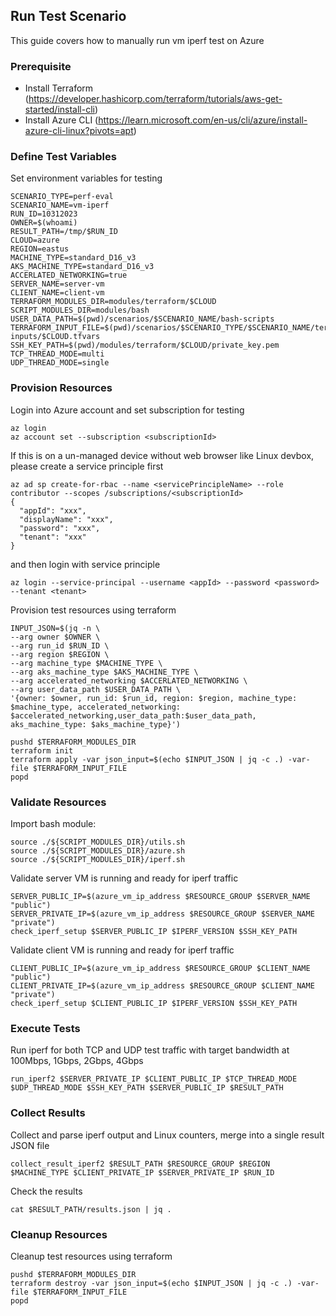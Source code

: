 ## Run Test Scenario

This guide covers how to manually run vm iperf test on Azure

### Prerequisite
* Install Terraform (https://developer.hashicorp.com/terraform/tutorials/aws-get-started/install-cli)
* Install Azure CLI (https://learn.microsoft.com/en-us/cli/azure/install-azure-cli-linux?pivots=apt)

### Define Test Variables
Set environment variables for testing
```
SCENARIO_TYPE=perf-eval
SCENARIO_NAME=vm-iperf
RUN_ID=10312023
OWNER=$(whoami)
RESULT_PATH=/tmp/$RUN_ID
CLOUD=azure
REGION=eastus
MACHINE_TYPE=standard_D16_v3
AKS_MACHINE_TYPE=standard_D16_v3
ACCERLATED_NETWORKING=true
SERVER_NAME=server-vm
CLIENT_NAME=client-vm
TERRAFORM_MODULES_DIR=modules/terraform/$CLOUD
SCRIPT_MODULES_DIR=modules/bash
USER_DATA_PATH=$(pwd)/scenarios/$SCENARIO_NAME/bash-scripts
TERRAFORM_INPUT_FILE=$(pwd)/scenarios/$SCENARIO_TYPE/$SCENARIO_NAME/terraform-inputs/$CLOUD.tfvars
SSH_KEY_PATH=$(pwd)/modules/terraform/$CLOUD/private_key.pem
TCP_THREAD_MODE=multi
UDP_THREAD_MODE=single
```

### Provision Resources

Login into Azure account and set subscription for testing
```
az login
az account set --subscription <subscriptionId>
```

If this is on a un-managed device without web browser like Linux devbox, please create a service principle first
```
az ad sp create-for-rbac --name <servicePrincipleName> --role contributor --scopes /subscriptions/<subscriptionId>
{
  "appId": "xxx",
  "displayName": "xxx",
  "password": "xxx",
  "tenant": "xxx"
}
```

and then login with service principle
```
az login --service-principal --username <appId> --password <password> --tenant <tenant>
```

Provision test resources using terraform
```
INPUT_JSON=$(jq -n \
--arg owner $OWNER \
--arg run_id $RUN_ID \
--arg region $REGION \
--arg machine_type $MACHINE_TYPE \
--arg aks_machine_type $AKS_MACHINE_TYPE \
--arg accelerated_networking $ACCERLATED_NETWORKING \
--arg user_data_path $USER_DATA_PATH \
'{owner: $owner, run_id: $run_id, region: $region, machine_type: $machine_type, accelerated_networking: $accelerated_networking,user_data_path:$user_data_path, aks_machine_type: $aks_machine_type}')

pushd $TERRAFORM_MODULES_DIR
terraform init
terraform apply -var json_input=$(echo $INPUT_JSON | jq -c .) -var-file $TERRAFORM_INPUT_FILE
popd
```

### Validate Resources
Import bash module:
```
source ./${SCRIPT_MODULES_DIR}/utils.sh
source ./${SCRIPT_MODULES_DIR}/azure.sh
source ./${SCRIPT_MODULES_DIR}/iperf.sh
```

Validate server VM is running and ready for iperf traffic
```
SERVER_PUBLIC_IP=$(azure_vm_ip_address $RESOURCE_GROUP $SERVER_NAME "public")
SERVER_PRIVATE_IP=$(azure_vm_ip_address $RESOURCE_GROUP $SERVER_NAME "private")
check_iperf_setup $SERVER_PUBLIC_IP $IPERF_VERSION $SSH_KEY_PATH
```

Validate client VM is running and ready for iperf traffic
```
CLIENT_PUBLIC_IP=$(azure_vm_ip_address $RESOURCE_GROUP $CLIENT_NAME "public")
CLIENT_PRIVATE_IP=$(azure_vm_ip_address $RESOURCE_GROUP $CLIENT_NAME "private")
check_iperf_setup $CLIENT_PUBLIC_IP $IPERF_VERSION $SSH_KEY_PATH
```

### Execute Tests
Run iperf for both TCP and UDP test traffic with target bandwidth at 100Mbps, 1Gbps, 2Gbps, 4Gbps
```
run_iperf2 $SERVER_PRIVATE_IP $CLIENT_PUBLIC_IP $TCP_THREAD_MODE $UDP_THREAD_MODE $SSH_KEY_PATH $SERVER_PUBLIC_IP $RESULT_PATH
```


### Collect Results
Collect and parse iperf output and Linux counters, merge into a single result JSON file
```
collect_result_iperf2 $RESULT_PATH $RESOURCE_GROUP $REGION $MACHINE_TYPE $CLIENT_PRIVATE_IP $SERVER_PRIVATE_IP $RUN_ID
```

Check the results
```
cat $RESULT_PATH/results.json | jq .
```

### Cleanup Resources
Cleanup test resources using terraform
```
pushd $TERRAFORM_MODULES_DIR
terraform destroy -var json_input=$(echo $INPUT_JSON | jq -c .) -var-file $TERRAFORM_INPUT_FILE
popd
```